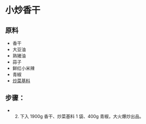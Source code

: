# 小炒香干

## 原料
- 香干
- 大豆油
- 熟猪油
- 蒜子
- 鲜红小米辣
- 青椒
- [炒菜基料](/配料/炒菜基料.md)

## 步骤：
- 2. 下入 1900g 香干、炒菜基料 1 袋、400g 青椒，大火爆炒出品。

